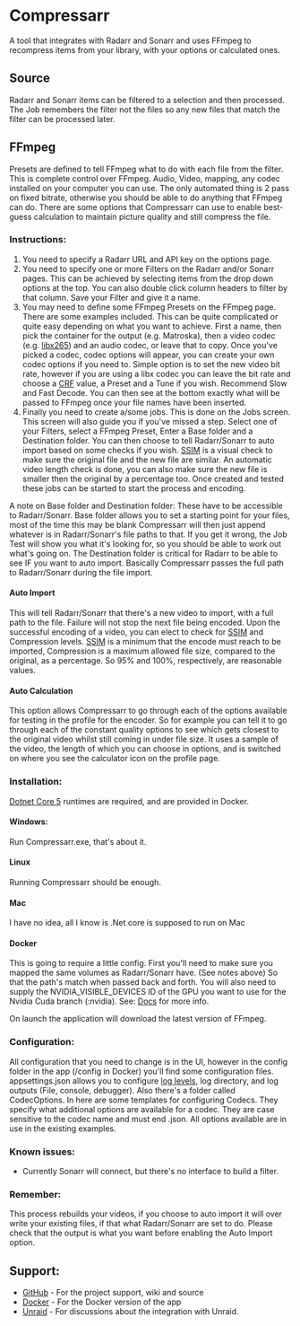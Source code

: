 
# Compressarr
A tool that integrates with Radarr and Sonarr and uses FFmpeg to recompress items from your library, with your options or calculated ones.
 
## Source
Radarr and Sonarr items can be filtered to a selection and then processed. The Job remembers the filter not the files so any new files that match the filter can be processed later. 
 
## FFmpeg
Presets are defined to tell FFmpeg what to do with each file from the filter. This is complete control over FFmpeg. Audio, Video, mapping, any codec installed on your computer you can use. The only automated thing is 2 pass on fixed bitrate, otherwise you should be able to do anything that FFmpeg can do. There are some options that Compressarr can use to enable best-guess calculation to maintain picture quality and still compress the file.

 
 ### Instructions:
  1. You need to specify a Radarr URL and API key on the options page. 
  2. You need to specify one or more Filters on the Radarr and/or Sonarr pages. This can be achieved by selecting items from the drop down options at the top. You can also double click column headers to filter by that column. Save your Filter and give it a name.
  3. You may need to define some FFmpeg Presets on the FFmpeg page. There are some examples included. This can be quite complicated or quite easy depending on what you want to achieve. First a name, then pick the container for the output (e.g. Matroska), then a video codec (e.g. [libx265](https://trac.ffmpeg.org/wiki/Encode/H.265)) and an audio codec, or leave that to copy. Once you've picked a codec, codec options will appear, you can create your own codec options if you need to. Simple option is to set the new video bit rate, however if you are using a libx codec you can leave the bit rate and choose a [CRF](https://trac.ffmpeg.org/wiki/Encode/H.265) value, a Preset and a Tune if you wish. Recommend Slow and Fast Decode. You can then see at the bottom exactly what will be passed to FFmpeg once your file names have been inserted.
  4. Finally you need to create a/some jobs. This is done on the Jobs screen. This screen will also guide you if you've missed a step. Select one of your Filters, select a FFmpeg Preset, Enter a Base folder and a Destination folder. You can then choose to tell Radarr/Sonarr to auto import based on some checks if you wish. [SSIM](https://en.wikipedia.org/wiki/Structural_similarity) is a visual check to make sure the original file and the new file are similar. An automatic video length check is done, you can also make sure the new file is smaller then the original by a percentage too. Once created and tested these jobs can be started to start the process and encoding.

A note on Base folder and Destination folder:
These have to be accessible to Radarr/Sonarr. Base folder allows you to set a starting point for your files, most of the time this may be blank Compressarr will then just append whatever is in Radarr/Sonarr's file paths to that. If you get it wrong, the Job Test will show you what it's looking for, so you should be able to work out what's going on.
The Destination folder is critical for Radarr to be able to see IF you want to auto import. Basically Compressarr passes the full path to Radarr/Sonarr during the file import. 

#### Auto Import
This will tell Radarr/Sonarr that there's a new video to import, with a full path to the file. Failure will not stop the next file being encoded. Upon the successful encoding of a video, you can elect to check for [SSIM](https://en.wikipedia.org/wiki/Structural_similarity) and Compression levels. [SSIM](https://en.wikipedia.org/wiki/Structural_similarity) is a minimum that the encode must reach to be imported, Compression is a maximum allowed file size, compared to the original, as a percentage. So 95% and 100%, respectively, are reasonable values.

#### Auto Calculation
This option allows Compressarr to go through each of the options available for testing in the profile for the encoder. So for example you can tell it to go through each of the constant quality options to see which gets closest to the original video whilst still coming in under file size. It uses a sample of the video, the length of which you can choose in options, and is switched on where you see the calculator icon on the profile page.

### Installation: 
[Dotnet Core 5](https://dotnet.microsoft.com/download/dotnet/5.0) runtimes are required, and are provided in Docker.
#### Windows:
Run Compressarr.exe, that's about it.
#### Linux
Running Compressarr should be enough.
#### Mac
I have no idea, all I know is .Net core is supposed to run on Mac
#### Docker
This is going to require a little config. First you'll need to make sure you mapped the same volumes as Radarr/Sonarr have. (See notes above) So that the path's match when passed back and forth. You will also need to supply the NVIDIA_VISIBLE_DEVICES ID of the GPU you want to use for the Nvidia Cuda branch (:nvidia). See: [Docs](https://docs.nvidia.com/datacenter/cloud-native/container-toolkit/user-guide.html) for more info.

On launch the application will download the latest version of FFmpeg. 

### Configuration:
All configuration that you need to change is in the UI, however in the config folder in the app (/config in Docker) you'll find some configuration files. appsettings.json allows you to configure [log levels](https://docs.microsoft.com/en-us/dotnet/core/extensions/logging?tabs=command-line), log directory, and log outputs (File, console, debugger). 
Also there's a folder called CodecOptions. In here are some templates for configuring Codecs. They specify what additional options are available for a codec. They are case sensitive to the codec name and must end .json. All options available are in use in the existing examples.
 
### Known issues:

 - Currently Sonarr will connect, but there's no interface to build a filter.

### Remember:

 This process rebuilds your videos, if you choose to auto import it will over write your existing files, if that what Radarr/Sonarr are set to do. Please check that the output is what you want before enabling the Auto Import option.

## Support:

* [GitHub](https://github.com/OFark/Compressarr) - For the project support, wiki and source
* [Docker](https://hub.docker.com/r/ofark/compressarr) - For the Docker version of the app
* [Unraid](https://forums.unraid.net/topic/109411-support-compressarr/) - For discussions about the integration with Unraid.